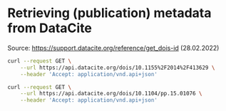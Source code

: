 
# Retrieving (publication) metadata from DataCite

Source: https://support.datacite.org/reference/get_dois-id (28.02.2022)

```bash
curl --request GET \
    --url https://api.datacite.org/dois/10.1155%2F2014%2F413629 \
    --header 'Accept: application/vnd.api+json'
```

```bash
curl --request GET \
    --url https://api.datacite.org/dois/10.1104/pp.15.01076 \
    --header 'Accept: application/vnd.api+json'
```